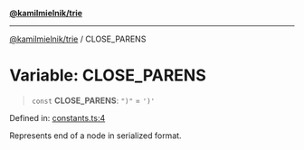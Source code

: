 [**@kamilmielnik/trie**](../README.md)

***

[@kamilmielnik/trie](../README.md) / CLOSE\_PARENS

# Variable: CLOSE\_PARENS

> `const` **CLOSE\_PARENS**: `")"` = `')'`

Defined in: [constants.ts:4](https://github.com/kamilmielnik/trie/blob/master/src/constants.ts#L4)

Represents end of a node in serialized format.
